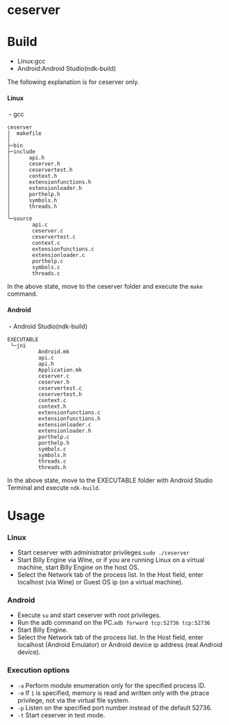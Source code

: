 # ceserver

# Build

  - Linux:gcc
  - Android:Android Studio(ndk-build)

The following explanation is for ceserver only.
#### Linux
・gcc

```
ceserver
│  makefile
│
├─bin
├─include
│      api.h
│      ceserver.h
│      ceservertest.h
│      context.h
│      extensionfunctions.h
│      extensionloader.h
│      porthelp.h
│      symbols.h
│      threads.h
│
└─source
        api.c
        ceserver.c
        ceservertest.c
        context.c
        extensionfunctions.c
        extensionloader.c
        porthelp.c
        symbols.c
        threads.c
```
In the above state, move to the ceserver folder and execute the `make` command.


#### Android
・Android Studio(ndk-build)

```
EXECUTABLE
 └─jni
          Android.mk
          api.c
          api.h
          Application.mk
          ceserver.c
          ceserver.h
          ceservertest.c
          ceservertest.h
          context.c
          context.h
          extensionfunctions.c
          extensionfunctions.h
          extensionloader.c
          extensionloader.h
          porthelp.c
          porthelp.h
          symbols.c
          symbols.h
          threads.c
          threads.h
```

In the above state, move to the EXECUTABLE folder with Android Studio Terminal and execute `ndk-build`.

# Usage
### Linux
 - Start ceserver with administrator privileges.`sudo ./ceserver`
 - Start Billy Engine via Wine, or if you are running Linux on a virtual machine, start Billy Engine on the host OS.
 - Select the Network tab of the process list. In the Host field, enter localhost (via Wine) or Guest OS ip (on a virtual machine).

### Android
 - Execute `su` and start ceserver with root privileges.
 - Run the adb command on the PC.`adb forward tcp:52736 tcp:52736`
 - Start Billy Engine.
 - Select the Network tab of the process list. In the Host field, enter localhost (Android Emulator) or Android device ip address (real Android device).
 
### Execution options
 - `-a`
Perform module enumeration only for the specified process ID.
 - `-m` 
If `1` is specified, memory is read and written only with the ptrace privilege, not via the virtual file system.
 - `-p`
Listen on the specified port number instead of the default 52736.
 - `-t`
Start ceserver in test mode.
